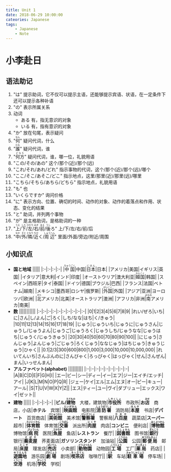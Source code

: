 ```yaml
---
title: Unit 1
date: 2018-06-29 10:00:00
cateories: Japanese
tags: 
    - Japanese
    - Note
---
```


# 小李赴日
## 语法助记
1. "は" 提示助词，它不仅可以提示主语，还能够提示宾语、状语，在一定条件下还可以提示各种补语
2. "の" 表示所属关系
3. 动词
    - ある 有，指无意识的对象
    - いる 有，指有意识的对象
1. "か" 放在句尾，表示疑问
2. "<ruby>何<rp>(</rp><rt>なん</rt><rp>)</rp></ruby>" 疑问代词，什么
3. "<ruby>誰<rp>(</rp><rt>だれ</rt><rp>)</rp></ruby>" 疑问代词，谁
4. "<ruby>何方<rp>(</rp><rt>どなた</rt><rp>)</rp></ruby>" 疑问代词，谁，哪一位，礼貌用语
4. "この/その/あの" 这个/那个(近)/那个(远)
5. "これ/それ/あれ/どれ" 指示事物的代词，这个/那个(近)/那个(远)/哪个
6. "ここ/そこ/あそこ/どこ" 指示地点，这里/那里(近)/那里(远)/哪里
7. "こちら/そちら/あちら/どちら" 指示地点，礼貌用语
7. "も" 也
8. "いくらですか" 询问价格
9. "に" 表示方向、位置、确切的时间、动作的对象、动作的着落点和作用、状态、变化的结果
10. "と" 助词，并列两个事物
11. "が" 是主格助词，是格助词的一种
12. "<ruby>上<rp>(</rp><rt>うえ</rt><rp>)</rp></ruby>/<ruby>下<rp>(</rp><rt>した</rt><rp>)</rp></ruby>/<ruby>左<rp>(</rp><rt>ひだり</rt><rp>)</rp></ruby>/<ruby>右<rp>(</rp><rt>みぎ</rt><rp>)</rp></ruby>/<ruby>前<rp>(</rp><rt>まえ</rt><rp>)</rp></ruby>/<ruby>後<rp>(</rp><rt>うし</rt><rp>)</rp></ruby>ろ" 上/下/左/右/前/后
13. "<ruby>中<rp>(</rp><rt>なか</rt><rp>)</rp></ruby>/<ruby>外<rp>(</rp><rt>そと</rt><rp>)</rp></ruby>/<ruby>隣<rp>(</rp><rt>となり</rt><rp>)</rp></ruby>/<ruby>近<rp>(</rp><rt>ちか</rt><rp>)</rp></ruby>く/<ruby>周辺<rp>(</rp><rt>しゅうへん</rt><rp>)</rp></ruby>" 里面/外面/旁边/附近/周围
## 小知识点
+ **国と地域**
    |||||
    |:-|:-|:-|:-|
    |<ruby>中国<rp>(</rp><rt>ちゅうごく</rt><rp>)</rp></ruby>|中国|<ruby>日本<rp>(</rp><rt>にほん</rt><rp>)</rp></ruby>|日本|
    |アメリカ|美国|イギリス|英国|
    |イタリア|意大利|インド|印度|
    |オーストウリア|澳大利亚|<ruby>韓国<rp>(</rp><rt>かんこく</rt><rp>)</rp></ruby>|韩国|
    |スペイン|西班牙|タイ|泰国|
    |ドイツ|德国|ブウジル|巴西|
    |フランス|法国|ベトナム|越南|
    |メキシコ|墨西哥|ロシヤ|俄罗斯|
    |<ruby>外国<rp>(</rp><rt>がいこく</rt><rp>)</rp></ruby>|外国|
    |アジア|亚洲|ヨーロツパ|欧洲|
    |<ruby>北<rp>(</rp><rt>きた</rt><rp>)</rp></ruby>アメリカ|北美|オーストラリア|澳洲|
    |アフリカ|非洲|<ruby>南<rp>(</rp><rt>みなみ</rt><rp>)</rp></ruby>アメリカ|南美|
+ **数**
    |||||||||||
    |:-|:-|:-|:-|:-|:-|:-|:-|:-|:-|
    |0|1|2|3|4|5|6|7|8|9|
    |れい/ぜろ|いち|に|さん|し/よん|ご|ろく|しち/なな|はち|く/きゅう|
    |10|11|12|13|14|15|16|17|18|19|
    |じゅう|じゅういち|じゅうに|じゅうさん|じゅうし/じゅうよん|じゅうご|じゅうろく|じゅうしち/じゅうなな|じゅうはち|じゅうく/じゅうきゅう|
    |20|30|40|50|60|70|80|90|100||
    |にじゅう|さんじゅう|よんじゅう|ごじゅう|ろくじゅう|ななじゅう|はちじゅう|きゅうじゅう|ひゃく||
    |0.1|2/3|300|600|800|1,000|3,000|10,000|10,000,000|
    |れいてんいち|さんぶんのに|さんびゃく|ろっぴゃく|はっぴゃく|せん|さんぜん|まん|いっせんまん|
+ **アルファベット(alphabet)**
    ||||||||||
    |:-|:-|:-|:-|:-|:-|:-|:-|:-|
    |A|B|C|D|E|F|G|H|I|
    |エー|ビー|シー|ディー|イー|エフ|ジー|エイチ/エッチ|アイ|
    |J|K|L|M|N|O|P|Q|R|
    |ジェー|ケイ|エル|エム|エヌ|オー|ピー|キュー|アール|
    |S|T|U|V|W|X|Y|Z||
    |エス|ティー|ユー|ヴイ|ダブリュー|エックス|ワイ|ゼット||
+ **建物**
    |||||
    |:-|:-|:-|:-|
    |**ビル/<ruby>建物<rp>(</rp><rt>たてもの</rt><rp>)</rp></ruby>**　大楼，建筑物|**<ruby>市役所<rp>(</rp><rt>しやくしょ</rt><rp>)</rp></ruby>**　市政所|**お<ruby>店<rp>(</rp><rt>みせ</rt><rp>)</rp></ruby>**　商店，小店|**ホテル**　宾馆|
    |**<ruby>映画館<rp>(</rp><rt>えいがかん</rt><rp>)</rp></ruby>**　电影院|**<ruby>消防署<rp>(</rp><rt>しょうぼうしょ</rt><rp>)</rp></ruby>**　消防局|**<ruby>本屋<rp>(</rp><rt>ほんや</rt><rp>)</rp></ruby>**　书店|**デパート**　百货商店|
    |**<ruby>美術館<rp>(</rp><rt>びじゅつかん</rt><rp>)</rp></ruby>**　美术馆|**<ruby>警察署<rp>(</rp><rt>けいさつしょ</rt><rp>)</rp></ruby>**　警察局|**<ruby>八百屋<rp>(</rp><rt>やおや</rt><rp>)</rp></ruby>**　蔬菜店|**スーパー**　超市|
    |**<ruby>体育館<rp>(</rp><rt>たいいくかん</rt><rp>)</rp></ruby>**　体育馆|**<ruby>交番<rp>(</rp><rt>こうばん</rt><rp>)</rp></ruby>**　派出所|**<ruby>肉屋<rp>(</rp><rt>にくや</rt><rp>)</rp></ruby>**　肉店|**コンビニ**　便利店|
    |**<ruby>博物館<rp>(</rp><rt>はくぶつかん</rt><rp>)</rp></ruby>**　博物馆|**<ruby>病院<rp>(</rp><rt>びょういん</rt><rp>)</rp></ruby>**　医院|**<ruby>魚屋<rp>(</rp><rt>さかなや</rt><rp>)</rp></ruby>**　鱼店|**レストラン**　餐厅|
    |**<ruby>図書館<rp>(</rp><rt>としょかん</rt><rp>)</rp></ruby>**　图书馆|**<ruby>銀行<rp>(</rp><rt>ぎんこう</rt><rp>)</rp></ruby>**　银行|**<ruby>蕎麦屋<rp>(</rp><rt>そばや</rt><rp>)</rp></ruby>**　荞麦面店|**ガソリンスタンド**　加油站|
    |**<ruby>公園<rp>(</rp><rt>こうえん</rt><rp>)</rp></ruby>**　公园|**<ruby>郵便局<rp>(</rp><rt>ゆうびんきょく</rt><rp>)</rp></ruby>**　邮局|**<ruby>床屋<rp>(</rp><rt>とこや</rt><rp>)</rp></ruby>**　理发店|**<ruby>売店<rp>(</rp><rt>ばいてん</rt><rp>)</rp></ruby>**　小卖部|
    |**<ruby>動物園<rp>(</rp><rt>どうぶつえん</rt><rp>)</rp></ruby>**　动物园|**<ruby>工場<rp>(</rp><rt>こうじょう</rt><rp>)</rp></ruby>**　工厂|**<ruby>薬局<rp>(</rp><rt>やっきょく</rt><rp>)</rp></ruby>**　药店||
    |**<ruby>遊園地<rp>(</rp><rt>ゆうえんち</rt><rp>)</rp></ruby>**　游乐园|**<ruby>劇場<rp>(</rp><rt>げきじょう</rt><rp>)</rp></ruby>**　剧场|**<ruby>喫茶店<rp>(</rp><rt>きっさてん</rt><rp>)</rp></ruby>**　咖啡厅||
    |**<ruby>駅<rp>(</rp><rt>えき</rt><rp>)</rp></ruby>**　车站|**<ruby>駐車場<rp>(</rp><rt>ちゅうしゃじょう</rt><rp>)</rp></ruby>**　停车场|
    |**<ruby>空港<rp>(</rp><rt>くうこう</rt><rp>)</rp></ruby>**　机场|**<ruby>学校<rp>(</rp><rt>がっこう</rt><rp>)</rp></ruby>**　学校|